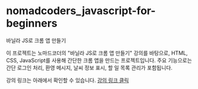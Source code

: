 # nomadcoders_javascript-for-beginners
바닐라 JS로 크롬 앱 만들기

이 프로젝트는 노마드코더의 "바닐라 JS로 크롬 앱 만들기" 강의를 바탕으로,
HTML, CSS, JavaScript를 사용해 간단한 크롬 앱을 만드는 프로젝트입니다.
주요 기능으로는 간단 로그인 처리, 환영 메시지, 날씨 정보 표시, 할 일 목록 관리가 포함됩니다. 

강의 링크는 아래에서 확인할 수 있습니다.
[강의 링크 클릭](https://nomadcoders.co/javascript-for-beginners/lobby)

